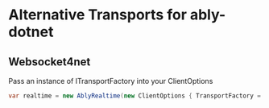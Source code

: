 # Alternative Transports for ably-dotnet

## Websocket4net

Pass an instance of ITransportFactory into your ClientOptions 

```csharp
var realtime = new AblyRealtime(new ClientOptions { TransportFactory = new  IO.Ably.AlternativeTransports.WebSocket4NetTransport.WebSocketTransportFactory() });
```
